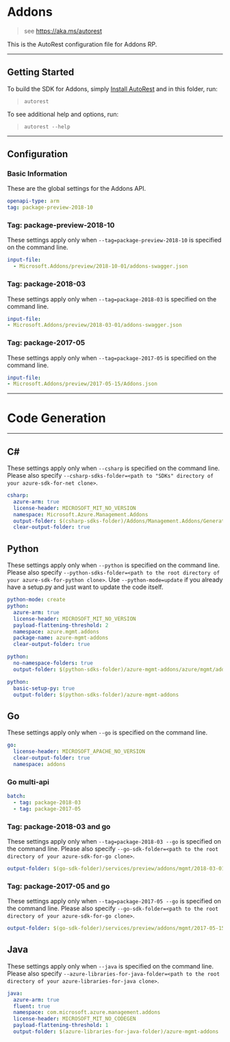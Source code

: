 # Addons

> see https://aka.ms/autorest

This is the AutoRest configuration file for Addons RP.

---

## Getting Started

To build the SDK for Addons, simply [Install AutoRest](https://aka.ms/autorest/install) and in this folder, run:

> `autorest`

To see additional help and options, run:

> `autorest --help`

---

## Configuration

### Basic Information

These are the global settings for the Addons API.

``` yaml
openapi-type: arm
tag: package-preview-2018-10
```


### Tag: package-preview-2018-10

These settings apply only when `--tag=package-preview-2018-10` is specified on the command line.

```yaml $(tag) == 'package-preview-2018-10'
input-file:
  - Microsoft.Addons/preview/2018-10-01/addons-swagger.json
```
### Tag: package-2018-03

These settings apply only when `--tag=package-2018-03` is specified on the command line.

``` yaml $(tag) == 'package-2018-03'
input-file:
- Microsoft.Addons/preview/2018-03-01/addons-swagger.json
```

### Tag: package-2017-05

These settings apply only when `--tag=package-2017-05` is specified on the command line.

``` yaml $(tag) == 'package-2017-05'
input-file:
- Microsoft.Addons/preview/2017-05-15/Addons.json
```

---

# Code Generation

---

## C#

These settings apply only when `--csharp` is specified on the command line.
Please also specify `--csharp-sdks-folder=<path to "SDKs" directory of your azure-sdk-for-net clone>`.

``` yaml $(csharp)
csharp:
  azure-arm: true
  license-header: MICROSOFT_MIT_NO_VERSION
  namespace: Microsoft.Azure.Management.Addons
  output-folder: $(csharp-sdks-folder)/Addons/Management.Addons/Generated
  clear-output-folder: true
```

## Python

These settings apply only when `--python` is specified on the command line.
Please also specify `--python-sdks-folder=<path to the root directory of your azure-sdk-for-python clone>`.
Use `--python-mode=update` if you already have a setup.py and just want to update the code itself.

``` yaml $(python)
python-mode: create
python:
  azure-arm: true
  license-header: MICROSOFT_MIT_NO_VERSION
  payload-flattening-threshold: 2
  namespace: azure.mgmt.addons
  package-name: azure-mgmt-addons
  clear-output-folder: true
```

``` yaml $(python) && $(python-mode) == 'update'
python:
  no-namespace-folders: true
  output-folder: $(python-sdks-folder)/azure-mgmt-addons/azure/mgmt/addons
```

``` yaml $(python) && $(python-mode) == 'create'
python:
  basic-setup-py: true
  output-folder: $(python-sdks-folder)/azure-mgmt-addons
```

## Go

These settings apply only when `--go` is specified on the command line.

``` yaml $(go)
go:
  license-header: MICROSOFT_APACHE_NO_VERSION
  clear-output-folder: true
  namespace: addons
```

### Go multi-api

``` yaml $(go) && $(multiapi)
batch:
  - tag: package-2018-03
  - tag: package-2017-05
```

### Tag: package-2018-03 and go

These settings apply only when `--tag=package-2018-03 --go` is specified on the command line.
Please also specify `--go-sdk-folder=<path to the root directory of your azure-sdk-for-go clone>`.

``` yaml $(tag)=='package-2018-03' && $(go)
output-folder: $(go-sdk-folder)/services/preview/addons/mgmt/2018-03-01/addons
```

### Tag: package-2017-05 and go

These settings apply only when `--tag=package-2017-05 --go` is specified on the command line.
Please also specify `--go-sdk-folder=<path to the root directory of your azure-sdk-for-go clone>`.

``` yaml $(tag)=='package-2017-05' && $(go)
output-folder: $(go-sdk-folder)/services/preview/addons/mgmt/2017-05-15/addons
```

## Java

These settings apply only when `--java` is specified on the command line.
Please also specify `--azure-libraries-for-java-folder=<path to the root directory of your azure-libraries-for-java clone>`.

``` yaml $(java)
java:
  azure-arm: true
  fluent: true
  namespace: com.microsoft.azure.management.addons
  license-header: MICROSOFT_MIT_NO_CODEGEN
  payload-flattening-threshold: 1
  output-folder: $(azure-libraries-for-java-folder)/azure-mgmt-addons
```

